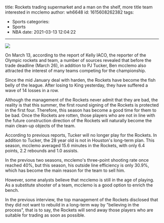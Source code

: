 title: Rockets trading supermarket and a man on the shelf, more title team interested in mcclemo
author: wh6648
id: 1615608262382
tags: 
- Sports
categories: 
- Sports
- NBA
date: 2021-03-13 12:04:22
---
![](https://p1.itc.cn/images01/20210313/ad0fa6d1d9b04ec59af1aeff6ec4df03.jpeg)


On March 13, according to the report of Kelly IACO, the reporter of the Olympic rockets and team, a number of sources revealed that before the trade deadline (March 26), in addition to PJ Tucker, Ben mcclemo also attracted the interest of many teams competing for the championship.

Since the mid January deal with harden, the Rockets have become the fish belly of the league. After losing to King yesterday, they have suffered a wave of 14 losses in a row.

Although the management of the Rockets never admit that they are bad, the reality is that this summer, the first round signing of the Rockets is protected in the first four. Therefore, this season has become a good time for them to be bad. Once the Rockets are rotten, those players who are not in line with the future construction direction of the Rockets will naturally become the main clean-up objects of the team.

According to previous reports, Tucker will no longer play for the Rockets. In addition to Tucker, the 28 year old is not in Houston's long-term plan. This season, mcclemo averaged 15.6 minutes in the Rockets, with only 6.4 points, 2.2 rebounds and 1.0 assists.

In the previous two seasons, mcclemo's three-point shooting rate once reached 40%, but this season, his outside line efficiency is only 30.9%, which has become the main reason for the team to sell him.

However, some analysts believe that mcclemo is still in the age of playing. As a substitute shooter of a team, mcclemo is a good option to enrich the bench.

In the previous interview, the top management of the Rockets disclosed that they did not want to rebuild in a long-term way by "believing in the process", that is to say, the Rockets will send away those players who are suitable for trading as soon as possible.

